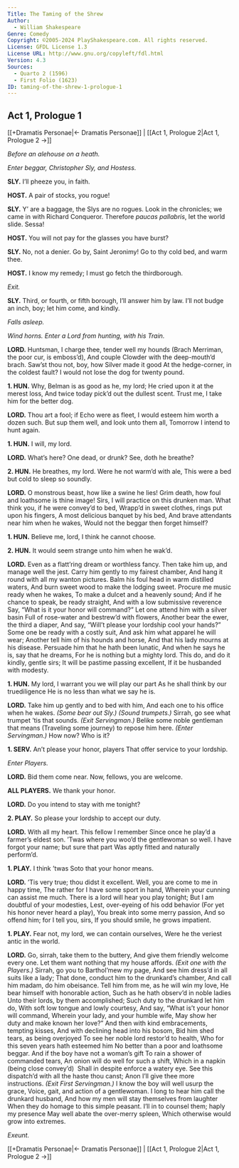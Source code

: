 ```yaml
---
Title: The Taming of the Shrew
Author: 
  - William Shakespeare
Genre: Comedy
Copyright: ©2005-2024 PlayShakespeare.com. All rights reserved.
License: GFDL License 1.3
License URL: http://www.gnu.org/copyleft/fdl.html
Version: 4.3
Sources:
  - Quarto 2 (1596)
  - First Folio (1623)
ID: taming-of-the-shrew-1-prologue-1
---
```


## Act 1, Prologue 1
[[+Dramatis Personae|← Dramatis Personae]] | [[Act 1, Prologue 2|Act 1, Prologue 2 →]]

*Before an alehouse on a heath.*


*Enter beggar, Christopher Sly, and Hostess.*

**SLY.**
I’ll pheeze you, in faith.

**HOST.**
A pair of stocks, you rogue!

**SLY.**
Y’ are a baggage, the Slys are no rogues. Look in the chronicles; we came in with Richard Conqueror. Therefore *paucas pallabris*, let the world slide. Sessa!

**HOST.**
You will not pay for the glasses you have burst?

**SLY.**
No, not a denier. Go by, Saint Jeronimy! Go to thy cold bed, and warm thee.

**HOST.**
I know my remedy; I must go fetch the thirdborough.


*Exit.*

**SLY.**
Third, or fourth, or fifth borough, I’ll answer him by law. I’ll not budge an inch, boy; let him come, and kindly.


*Falls asleep.*


*Wind horns. Enter a Lord from hunting, with his Train.*

**LORD.**
Huntsman, I charge thee, tender well my hounds
(Brach Merriman, the poor cur, is emboss’d),
And couple Clowder with the deep-mouth’d brach.
Saw’st thou not, boy, how Silver made it good
At the hedge-corner, in the coldest fault?
I would not lose the dog for twenty pound.

**1. HUN.**
Why, Belman is as good as he, my lord;
He cried upon it at the merest loss,
And twice today pick’d out the dullest scent.
Trust me, I take him for the better dog.

**LORD.**
Thou art a fool; if Echo were as fleet,
I would esteem him worth a dozen such.
But sup them well, and look unto them all,
Tomorrow I intend to hunt again.

**1. HUN.**
I will, my lord.

**LORD.**
What’s here? One dead, or drunk? See, doth he breathe?

**2. HUN.**
He breathes, my lord. Were he not warm’d with ale,
This were a bed but cold to sleep so soundly.

**LORD.**
O monstrous beast, how like a swine he lies!
Grim death, how foul and loathsome is thine image!
Sirs, I will practice on this drunken man.
What think you, if he were convey’d to bed,
Wrapp’d in sweet clothes, rings put upon his fingers,
A most delicious banquet by his bed,
And brave attendants near him when he wakes,
Would not the beggar then forget himself?

**1. HUN.**
Believe me, lord, I think he cannot choose.

**2. HUN.**
It would seem strange unto him when he wak’d.

**LORD.**
Even as a flatt’ring dream or worthless fancy.
Then take him up, and manage well the jest.
Carry him gently to my fairest chamber,
And hang it round with all my wanton pictures.
Balm his foul head in warm distilled waters,
And burn sweet wood to make the lodging sweet.
Procure me music ready when he wakes,
To make a dulcet and a heavenly sound;
And if he chance to speak, be ready straight,
And with a low submissive reverence
Say, “What is it your honor will command?”
Let one attend him with a silver basin
Full of rose-water and bestrew’d with flowers,
Another bear the ewer, the third a diaper,
And say, “Will’t please your lordship cool your hands?”
Some one be ready with a costly suit,
And ask him what apparel he will wear;
Another tell him of his hounds and horse,
And that his lady mourns at his disease.
Persuade him that he hath been lunatic,
And when he says he is, say that he dreams,
For he is nothing but a mighty lord.
This do, and do it kindly, gentle sirs;
It will be pastime passing excellent,
If it be husbanded with modesty.

**1. HUN.**
My lord, I warrant you we will play our part
As he shall think by our truediligence
He is no less than what we say he is.

**LORD.**
Take him up gently and to bed with him,
And each one to his office when he wakes.
*(Some bear out Sly.)*
*(Sound trumpets.)*
Sirrah, go see what trumpet ’tis that sounds.
*(Exit Servingman.)*
Belike some noble gentleman that means
(Traveling some journey) to repose him here.
*(Enter Servingman.)*
How now? Who is it?

**1. SERV.**
An’t please your honor, players
That offer service to your lordship.


*Enter Players.*

**LORD.**
Bid them come near. Now, fellows, you are welcome.

**ALL PLAYERS.**
We thank your honor.

**LORD.**
Do you intend to stay with me tonight?

**2. PLAY.**
So please your lordship to accept our duty.

**LORD.**
With all my heart. This fellow I remember
Since once he play’d a farmer’s eldest son.
’Twas where you woo’d the gentlewoman so well.
I have forgot your name; but sure that part
Was aptly fitted and naturally perform’d.

**1. PLAY.**
I think ’twas Soto that your honor means.

**LORD.**
’Tis very true; thou didst it excellent.
Well, you are come to me in happy time,
The rather for I have some sport in hand,
Wherein your cunning can assist me much.
There is a lord will hear you play tonight;
But I am doubtful of your modesties,
Lest, over-eyeing of his odd behavior
(For yet his honor never heard a play),
You break into some merry passion,
And so offend him; for I tell you, sirs,
If you should smile, he grows impatient.

**1. PLAY.**
Fear not, my lord, we can contain ourselves,
Were he the veriest antic in the world.

**LORD.**
Go, sirrah, take them to the buttery,
And give them friendly welcome every one.
Let them want nothing that my house affords.
*(Exit one with the Players.)*
Sirrah, go you to Barthol’mew my page,
And see him dress’d in all suits like a lady;
That done, conduct him to the drunkard’s chamber,
And call him madam, do him obeisance.
Tell him from me, as he will win my love,
He bear himself with honorable action,
Such as he hath observ’d in noble ladies
Unto their lords, by them accomplished;
Such duty to the drunkard let him do,
With soft low tongue and lowly courtesy,
And say, “What is’t your honor will command,
Wherein your lady, and your humble wife,
May show her duty and make known her love?”
And then with kind embracements, tempting kisses,
And with declining head into his bosom,
Bid him shed tears, as being overjoyed
To see her noble lord restor’d to health,
Who for this seven years hath esteemed him
No better than a poor and loathsome beggar.
And if the boy have not a woman’s gift
To rain a shower of commanded tears,
An onion will do well for such a shift,
Which in a napkin (being close convey’d) 
Shall in despite enforce a watery eye.
See this dispatch’d with all the haste thou canst;
Anon I’ll give thee more instructions.
*(Exit First Servingman.)*
I know the boy will well usurp the grace,
Voice, gait, and action of a gentlewoman.
I long to hear him call the drunkard husband,
And how my men will stay themselves from laughter
When they do homage to this simple peasant.
I’ll in to counsel them; haply my presence
May well abate the over-merry spleen,
Which otherwise would grow into extremes.


*Exeunt.*

[[+Dramatis Personae|← Dramatis Personae]] | [[Act 1, Prologue 2|Act 1, Prologue 2 →]]